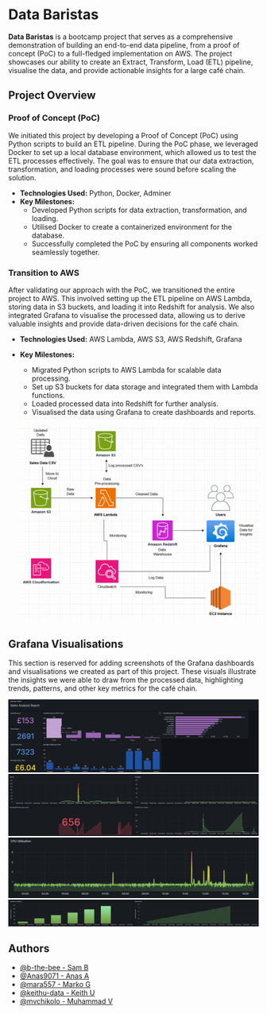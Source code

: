 
# Data Baristas

**Data Baristas** is a bootcamp project that serves as a comprehensive demonstration of building an end-to-end data pipeline, from a proof of concept (PoC) to a full-fledged implementation on AWS. The project showcases our ability to create an Extract, Transform, Load (ETL) pipeline, visualise the data, and provide actionable insights for a large café chain.

## Project Overview

### Proof of Concept (PoC)

We initiated this project by developing a Proof of Concept (PoC) using Python scripts to build an ETL pipeline. During the PoC phase, we leveraged Docker to set up a local database environment, which allowed us to test the ETL processes effectively. The goal was to ensure that our data extraction, transformation, and loading processes were sound before scaling the solution.

- **Technologies Used:** Python, Docker, Adminer
- **Key Milestones:**
  - Developed Python scripts for data extraction, transformation, and loading.
  - Utilised Docker to create a containerized environment for the database.
  - Successfully completed the PoC by ensuring all components worked seamlessly together.

### Transition to AWS

After validating our approach with the PoC, we transitioned the entire project to AWS. This involved setting up the ETL pipeline on AWS Lambda, storing data in S3 buckets, and loading it into Redshift for analysis. We also integrated Grafana to visualise the processed data, allowing us to derive valuable insights and provide data-driven decisions for the café chain.

- **Technologies Used:** AWS Lambda, AWS S3, AWS Redshift, Grafana
- **Key Milestones:**
  - Migrated Python scripts to AWS Lambda for scalable data processing.
  - Set up S3 buckets for data storage and integrated them with Lambda functions.
  - Loaded processed data into Redshift for further analysis.
  - Visualised the data using Grafana to create dashboards and reports.

  ![Screenshot](infra/infrastructure.PNG)

## Grafana Visualisations

This section is reserved for adding screenshots of the Grafana dashboards and visualisations we created as part of this project. These visuals illustrate the insights we were able to draw from the processed data, highlighting trends, patterns, and other key metrics for the café chain.

![Screenshot](grafana/1.png)
![Screenshot](grafana/2.png)
![Screenshot](grafana/3.png)
![Screenshot](grafana/4.png)

## Authors

- [@b-the-bee - Sam B](https://github.com/b-the-bee)
- [@Anas9071 - Anas A](https://github.com/Anas9071)
- [@mara557 - Marko G](https://github.com/mara557)
- [@keithu-data - Keith U](https://github.com/keithu-data)
- [@mvchikolo - Muhammad V](https://github.com/mvchikolo)
